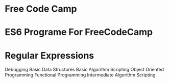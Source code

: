 # Free Code Camp
# ES6 Programe For FreeCodeCamp
# Regular Expressions
Debugging
Basic Data Structures
Basic Algorithm Scripting
Object Oriented Programming
Functional Programming
Intermediate Algorithm Scripting